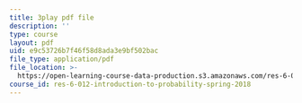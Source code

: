 ```yaml
---
title: 3play pdf file
description: ''
type: course
layout: pdf
uid: e9c53726b7f46f58d8ada3e9bf502bac
file_type: application/pdf
file_location: >-
  https://open-learning-course-data-production.s3.amazonaws.com/res-6-012-introduction-to-probability-spring-2018/e9c53726b7f46f58d8ada3e9bf502bac_N61FzRr2so0.pdf
course_id: res-6-012-introduction-to-probability-spring-2018
---
```

